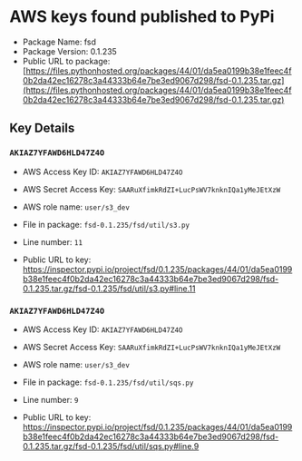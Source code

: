 # AWS keys found published to PyPi

* Package Name: fsd
* Package Version: 0.1.235
* Public URL to package: [https://files.pythonhosted.org/packages/44/01/da5ea0199b38e1feec4f0b2da42ec16278c3a44333b64e7be3ed9067d298/fsd-0.1.235.tar.gz](https://files.pythonhosted.org/packages/44/01/da5ea0199b38e1feec4f0b2da42ec16278c3a44333b64e7be3ed9067d298/fsd-0.1.235.tar.gz)

## Key Details

### `AKIAZ7YFAWD6HLD47Z4O`

* AWS Access Key ID: `AKIAZ7YFAWD6HLD47Z4O`
* AWS Secret Access Key: `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` 
* AWS role name: `user/s3_dev`
* File in package: `fsd-0.1.235/fsd/util/s3.py`
* Line number: `11`

* Public URL to key: https://inspector.pypi.io/project/fsd/0.1.235/packages/44/01/da5ea0199b38e1feec4f0b2da42ec16278c3a44333b64e7be3ed9067d298/fsd-0.1.235.tar.gz/fsd-0.1.235/fsd/util/s3.py#line.11



### `AKIAZ7YFAWD6HLD47Z4O`

* AWS Access Key ID: `AKIAZ7YFAWD6HLD47Z4O`
* AWS Secret Access Key: `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` 
* AWS role name: `user/s3_dev`
* File in package: `fsd-0.1.235/fsd/util/sqs.py`
* Line number: `9`

* Public URL to key: https://inspector.pypi.io/project/fsd/0.1.235/packages/44/01/da5ea0199b38e1feec4f0b2da42ec16278c3a44333b64e7be3ed9067d298/fsd-0.1.235.tar.gz/fsd-0.1.235/fsd/util/sqs.py#line.9


